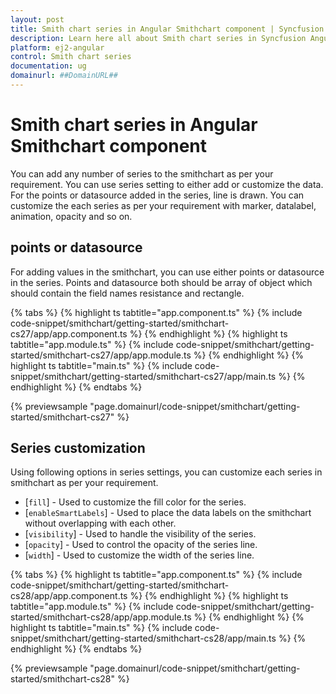 ```yaml
---
layout: post
title: Smith chart series in Angular Smithchart component | Syncfusion
description: Learn here all about Smith chart series in Syncfusion Angular Smithchart component of Syncfusion Essential JS 2 and more.
platform: ej2-angular
control: Smith chart series 
documentation: ug
domainurl: ##DomainURL##
---
```


# Smith chart series in Angular Smithchart component

You can add any number of series to the smithchart as per your requirement. You can use series setting to either add or customize the data. For the points or datasource added in the series, line is drawn. You can customize the each series as per your requirement with marker, datalabel, animation, opacity and so on.

## points or datasource

For adding values in the smithchart, you can use either points or datasource in the series. Points and datasource both should be array of object which should contain the field names resistance and rectangle.

{% tabs %}
{% highlight ts tabtitle="app.component.ts" %}
{% include code-snippet/smithchart/getting-started/smithchart-cs27/app/app.component.ts %}
{% endhighlight %}
{% highlight ts tabtitle="app.module.ts" %}
{% include code-snippet/smithchart/getting-started/smithchart-cs27/app/app.module.ts %}
{% endhighlight %}
{% highlight ts tabtitle="main.ts" %}
{% include code-snippet/smithchart/getting-started/smithchart-cs27/app/main.ts %}
{% endhighlight %}
{% endtabs %}
  
{% previewsample "page.domainurl/code-snippet/smithchart/getting-started/smithchart-cs27" %}

## Series customization

Using following options in series settings, you can customize each series in smithchart as per your requirement.

* [`fill`] - Used to customize the fill color for the series.
* [`enableSmartLabels`] - Used to place the data labels on the smithchart without overlapping with each other.
* [`visibility`] - Used to handle the visibility of the series.
* [`opacity`] - Used to control the opacity of the series line.
* [`width`] - Used to customize the width of the series line.

{% tabs %}
{% highlight ts tabtitle="app.component.ts" %}
{% include code-snippet/smithchart/getting-started/smithchart-cs28/app/app.component.ts %}
{% endhighlight %}
{% highlight ts tabtitle="app.module.ts" %}
{% include code-snippet/smithchart/getting-started/smithchart-cs28/app/app.module.ts %}
{% endhighlight %}
{% highlight ts tabtitle="main.ts" %}
{% include code-snippet/smithchart/getting-started/smithchart-cs28/app/main.ts %}
{% endhighlight %}
{% endtabs %}
  
{% previewsample "page.domainurl/code-snippet/smithchart/getting-started/smithchart-cs28" %}
